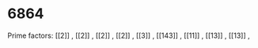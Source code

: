 # 6864

Prime factors: [[2]] , [[2]] , [[2]] , [[2]] , [[3]] , [[143]] , [[11]] , [[13]] , [[13]] , 